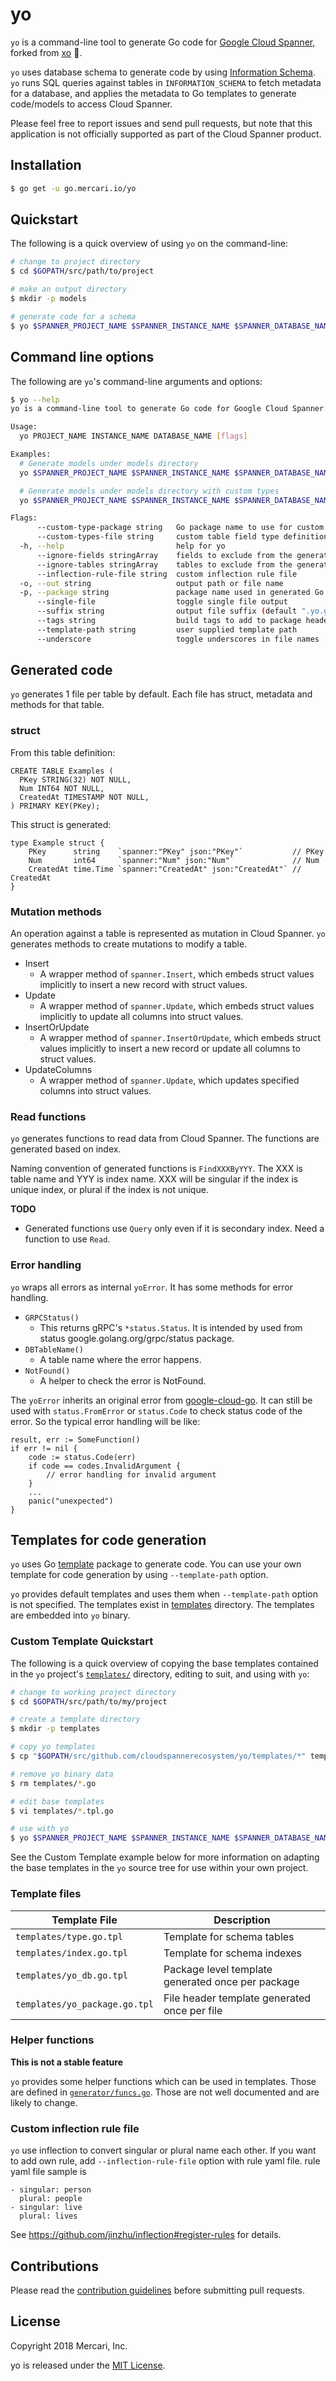 # yo

`yo` is a command-line tool to generate Go code for [Google Cloud Spanner](https://cloud.google.com/spanner/),
forked from [xo](https://github.com/xo/xo) :rose:.

`yo` uses database schema to generate code by using [Information Schema](https://cloud.google.com/spanner/docs/information-schema). `yo` runs SQL queries against tables in `INFORMATION_SCHEMA` to fetch metadata for a database, and applies the metadata to Go templates to generate code/models to access Cloud Spanner.

Please feel free to report issues and send pull requests, but note that this
application is not officially supported as part of the Cloud Spanner product.

## Installation

```sh
$ go get -u go.mercari.io/yo
```

## Quickstart

The following is a quick overview of using `yo` on the command-line:

```sh
# change to project directory
$ cd $GOPATH/src/path/to/project

# make an output directory
$ mkdir -p models

# generate code for a schema
$ yo $SPANNER_PROJECT_NAME $SPANNER_INSTANCE_NAME $SPANNER_DATABASE_NAME -o models
```

## Command line options

The following are `yo`'s command-line arguments and options:

```sh
$ yo --help
yo is a command-line tool to generate Go code for Google Cloud Spanner.

Usage:
  yo PROJECT_NAME INSTANCE_NAME DATABASE_NAME [flags]

Examples:
  # Generate models under models directory
  yo $SPANNER_PROJECT_NAME $SPANNER_INSTANCE_NAME $SPANNER_DATABASE_NAME -o models

  # Generate models under models directory with custom types
  yo $SPANNER_PROJECT_NAME $SPANNER_INSTANCE_NAME $SPANNER_DATABASE_NAME -o models --custom-types-file custom_column_types.yml

Flags:
      --custom-type-package string   Go package name to use for custom or unknown types
      --custom-types-file string     custom table field type definition file
  -h, --help                         help for yo
      --ignore-fields stringArray    fields to exclude from the generated Go code types
      --ignore-tables stringArray    tables to exclude from the generated Go code types
      --inflection-rule-file string  custom inflection rule file
  -o, --out string                   output path or file name
  -p, --package string               package name used in generated Go code
      --single-file                  toggle single file output
      --suffix string                output file suffix (default ".yo.go")
      --tags string                  build tags to add to package header
      --template-path string         user supplied template path
      --underscore                   toggle underscores in file names
```

## Generated code

`yo` generates 1 file per table by default. Each file has struct, metadata and methods for that table.

### struct

From this table definition:

```
CREATE TABLE Examples (
  PKey STRING(32) NOT NULL,
  Num INT64 NOT NULL,
  CreatedAt TIMESTAMP NOT NULL,
) PRIMARY KEY(PKey);
```

This struct is generated:

```golang
type Example struct {
	PKey      string    `spanner:"PKey" json:"PKey"`           // PKey
	Num       int64     `spanner:"Num" json:"Num"`             // Num
	CreatedAt time.Time `spanner:"CreatedAt" json:"CreatedAt"` // CreatedAt
}
```

### Mutation methods

An operation against a table is represented as mutation in Cloud Spanner. `yo` generates methods to create mutations to modify a table.

* Insert
   * A wrapper method of `spanner.Insert`, which embeds struct values implicitly to insert a new record with struct values.
* Update
   * A wrapper method of `spanner.Update`, which embeds struct values implicitly to update all columns into struct values.
* InsertOrUpdate
   * A wrapper method of `spanner.InsertOrUpdate`, which embeds struct values implicitly to insert a new record or update all columns to struct values.
* UpdateColumns
   * A wrapper method of `spanner.Update`, which updates specified columns into struct values.

### Read functions

`yo` generates functions to read data from Cloud Spanner. The functions are generated based on index.

Naming convention of generated functions is `FindXXXByYYY`. The XXX is table name and YYY is index name. XXX will be singular if the index is unique index, or plural if the index is not unique.


**TODO**

* Generated functions use `Query` only even if it is secondary index. Need a function to use `Read`.

### Error handling

`yo` wraps all errors as internal `yoError`. It has some methods for error handling.

* `GRPCStatus()`
   * This returns gRPC's `*status.Status`. It is intended by used from status google.golang.org/grpc/status package.
* `DBTableName()`
   * A table name where the error happens.
* `NotFound()`
   * A helper to check the error is NotFound.

The `yoError` inherits an original error from [google-cloud-go](https://github.com/GoogleCloudPlatform/google-cloud-go). It can still be used with `status.FromError` or `status.Code` to check status code of the error. So the typical error handling will be like:

```golang
result, err := SomeFunction()
if err != nil {
	code := status.Code(err)
	if code == codes.InvalidArgument {
		// error handling for invalid argument
	}
	...
	panic("unexpected")
}
```

## Templates for code generation

`yo` uses Go [template](https://golang.org/pkg/text/template/) package to generate code. You can use your own template for code generation by using `--template-path` option.

`yo` provides default templates and uses them when `--template-path` option is not specified. The templates exist in [templates](templates/) directory. The templates are embedded into `yo` binary.

### Custom Template Quickstart

The following is a quick overview of copying the base templates contained in
the `yo` project's [`templates/`](templates) directory, editing to suit, and
using with `yo`:

```sh
# change to working project directory
$ cd $GOPATH/src/path/to/my/project

# create a template directory
$ mkdir -p templates

# copy yo templates
$ cp "$GOPATH/src/github.com/cloudspannerecosystem/yo/templates/*" templates/

# remove yo binary data
$ rm templates/*.go

# edit base templates
$ vi templates/*.tpl.go

# use with yo
$ yo $SPANNER_PROJECT_NAME $SPANNER_INSTANCE_NAME $SPANNER_DATABASE_NAME -o models --template-path templates
```

See the Custom Template example below for more information on adapting the base
templates in the `yo` source tree for use within your own project.

### Template files

| Template File                  | Description                                           |
|--------------------------------|-------------------------------------------------------|
| `templates/type.go.tpl`        | Template for schema tables                            |
| `templates/index.go.tpl`       | Template for schema indexes                           |
| `templates/yo_db.go.tpl`       | Package level template generated once per package     |
| `templates/yo_package.go.tpl`  | File header template generated once per file          |

### Helper functions

**This is not a stable feature**

`yo` provides some helper functions which can be used in templates. Those are defined in [`generator/funcs.go`](generator/funcs.go). Those are not well documented and are likely to change.

### Custom inflection rule file

`yo` use inflection to convert singular or plural name each other.
If you want to add own rule, add `--inflection-rule-file` option with rule yaml file.
rule yaml file sample is
```
- singular: person
  plural: people
- singular: live
  plural: lives
```

See https://github.com/jinzhu/inflection#register-rules for details.

## Contributions

Please read the [contribution guidelines](CONTRIBUTING.md) before submitting
pull requests.

## License

Copyright 2018 Mercari, Inc.

yo is released under the [MIT License](https://opensource.org/licenses/MIT).
